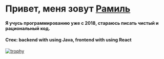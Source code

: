 # Привет, меня зовут <a href="https://vk.com/ramzini22" target="_blank">Рамиль</a>
#### Я учусь программированию уже с 2018, стараюсь писать чистый и рациональный код.
#### Стек: backend with using Java, frontend with using React
[![trophy](https://github-profile-trophy.vercel.app/?username=ramzini22)](https://github.com/ryo-ma/github-profile-trophy)
